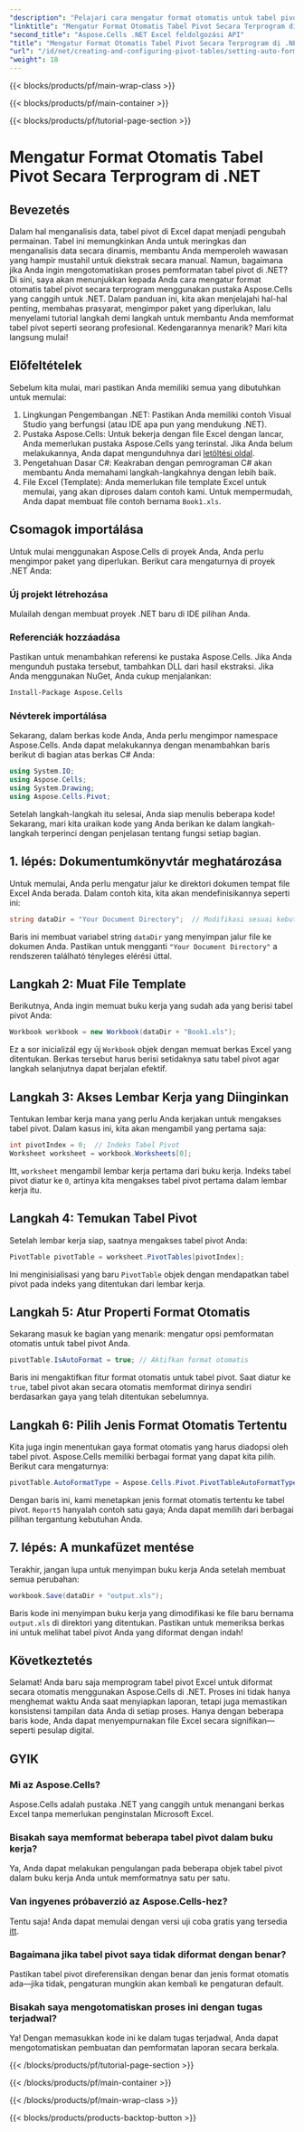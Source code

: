 ```yaml
---
"description": "Pelajari cara mengatur format otomatis untuk tabel pivot Excel secara terprogram menggunakan Aspose.Cells untuk .NET dalam tutorial langkah demi langkah terperinci ini."
"linktitle": "Mengatur Format Otomatis Tabel Pivot Secara Terprogram di .NET"
"second_title": "Aspose.Cells .NET Excel feldolgozási API"
"title": "Mengatur Format Otomatis Tabel Pivot Secara Terprogram di .NET"
"url": "/id/net/creating-and-configuring-pivot-tables/setting-auto-format/"
"weight": 18
---
```


{{< blocks/products/pf/main-wrap-class >}}

{{< blocks/products/pf/main-container >}}

{{< blocks/products/pf/tutorial-page-section >}}

# Mengatur Format Otomatis Tabel Pivot Secara Terprogram di .NET

## Bevezetés
Dalam hal menganalisis data, tabel pivot di Excel dapat menjadi pengubah permainan. Tabel ini memungkinkan Anda untuk meringkas dan menganalisis data secara dinamis, membantu Anda memperoleh wawasan yang hampir mustahil untuk diekstrak secara manual. Namun, bagaimana jika Anda ingin mengotomatiskan proses pemformatan tabel pivot di .NET? Di sini, saya akan menunjukkan kepada Anda cara mengatur format otomatis tabel pivot secara terprogram menggunakan pustaka Aspose.Cells yang canggih untuk .NET.
Dalam panduan ini, kita akan menjelajahi hal-hal penting, membahas prasyarat, mengimpor paket yang diperlukan, lalu menyelami tutorial langkah demi langkah untuk membantu Anda memformat tabel pivot seperti seorang profesional. Kedengarannya menarik? Mari kita langsung mulai!
## Előfeltételek
Sebelum kita mulai, mari pastikan Anda memiliki semua yang dibutuhkan untuk memulai:
1. Lingkungan Pengembangan .NET: Pastikan Anda memiliki contoh Visual Studio yang berfungsi (atau IDE apa pun yang mendukung .NET).
2. Pustaka Aspose.Cells: Untuk bekerja dengan file Excel dengan lancar, Anda memerlukan pustaka Aspose.Cells yang terinstal. Jika Anda belum melakukannya, Anda dapat mengunduhnya dari [letöltési oldal](https://releases.aspose.com/cells/net/).
3. Pengetahuan Dasar C#: Keakraban dengan pemrograman C# akan membantu Anda memahami langkah-langkahnya dengan lebih baik.
4. File Excel (Template): Anda memerlukan file template Excel untuk memulai, yang akan diproses dalam contoh kami. Untuk mempermudah, Anda dapat membuat file contoh bernama `Book1.xls`.
## Csomagok importálása
Untuk mulai menggunakan Aspose.Cells di proyek Anda, Anda perlu mengimpor paket yang diperlukan. Berikut cara mengaturnya di proyek .NET Anda:
### Új projekt létrehozása
Mulailah dengan membuat proyek .NET baru di IDE pilihan Anda. 
### Referenciák hozzáadása
Pastikan untuk menambahkan referensi ke pustaka Aspose.Cells. Jika Anda mengunduh pustaka tersebut, tambahkan DLL dari hasil ekstraksi. Jika Anda menggunakan NuGet, Anda cukup menjalankan:
```bash
Install-Package Aspose.Cells
```
### Névterek importálása
Sekarang, dalam berkas kode Anda, Anda perlu mengimpor namespace Aspose.Cells. Anda dapat melakukannya dengan menambahkan baris berikut di bagian atas berkas C# Anda:
```csharp
using System.IO;
using Aspose.Cells;
using System.Drawing;
using Aspose.Cells.Pivot;
```
Setelah langkah-langkah itu selesai, Anda siap menulis beberapa kode!
Sekarang, mari kita uraikan kode yang Anda berikan ke dalam langkah-langkah terperinci dengan penjelasan tentang fungsi setiap bagian. 
## 1. lépés: Dokumentumkönyvtár meghatározása
Untuk memulai, Anda perlu mengatur jalur ke direktori dokumen tempat file Excel Anda berada. Dalam contoh kita, kita akan mendefinisikannya seperti ini:
```csharp
string dataDir = "Your Document Directory";  // Modifikasi sesuai kebutuhan
```
Baris ini membuat variabel string `dataDir` yang menyimpan jalur file ke dokumen Anda. Pastikan untuk mengganti `"Your Document Directory"` a rendszeren található tényleges elérési úttal.
## Langkah 2: Muat File Template
Berikutnya, Anda ingin memuat buku kerja yang sudah ada yang berisi tabel pivot Anda:
```csharp
Workbook workbook = new Workbook(dataDir + "Book1.xls");
```
Ez a sor inicializál egy új `Workbook` objek dengan memuat berkas Excel yang ditentukan. Berkas tersebut harus berisi setidaknya satu tabel pivot agar langkah selanjutnya dapat berjalan efektif.
## Langkah 3: Akses Lembar Kerja yang Diinginkan
Tentukan lembar kerja mana yang perlu Anda kerjakan untuk mengakses tabel pivot. Dalam kasus ini, kita akan mengambil yang pertama saja:
```csharp
int pivotIndex = 0;  // Indeks Tabel Pivot
Worksheet worksheet = workbook.Worksheets[0];
```
Itt, `worksheet` mengambil lembar kerja pertama dari buku kerja. Indeks tabel pivot diatur ke `0`, artinya kita mengakses tabel pivot pertama dalam lembar kerja itu.
## Langkah 4: Temukan Tabel Pivot
Setelah lembar kerja siap, saatnya mengakses tabel pivot Anda:
```csharp
PivotTable pivotTable = worksheet.PivotTables[pivotIndex];
```
Ini menginisialisasi yang baru `PivotTable` objek dengan mendapatkan tabel pivot pada indeks yang ditentukan dari lembar kerja.
## Langkah 5: Atur Properti Format Otomatis
Sekarang masuk ke bagian yang menarik: mengatur opsi pemformatan otomatis untuk tabel pivot Anda.
```csharp
pivotTable.IsAutoFormat = true; // Aktifkan format otomatis
```
Baris ini mengaktifkan fitur format otomatis untuk tabel pivot. Saat diatur ke `true`, tabel pivot akan secara otomatis memformat dirinya sendiri berdasarkan gaya yang telah ditentukan sebelumnya.
## Langkah 6: Pilih Jenis Format Otomatis Tertentu
Kita juga ingin menentukan gaya format otomatis yang harus diadopsi oleh tabel pivot. Aspose.Cells memiliki berbagai format yang dapat kita pilih. Berikut cara mengaturnya:
```csharp
pivotTable.AutoFormatType = Aspose.Cells.Pivot.PivotTableAutoFormatType.Report5;
```
Dengan baris ini, kami menetapkan jenis format otomatis tertentu ke tabel pivot. `Report5` hanyalah contoh satu gaya; Anda dapat memilih dari berbagai pilihan tergantung kebutuhan Anda. 
## 7. lépés: A munkafüzet mentése
Terakhir, jangan lupa untuk menyimpan buku kerja Anda setelah membuat semua perubahan:
```csharp
workbook.Save(dataDir + "output.xls");
```
Baris kode ini menyimpan buku kerja yang dimodifikasi ke file baru bernama `output.xls` di direktori yang ditentukan. Pastikan untuk memeriksa berkas ini untuk melihat tabel pivot Anda yang diformat dengan indah!
## Következtetés
Selamat! Anda baru saja memprogram tabel pivot Excel untuk diformat secara otomatis menggunakan Aspose.Cells di .NET. Proses ini tidak hanya menghemat waktu Anda saat menyiapkan laporan, tetapi juga memastikan konsistensi tampilan data Anda di setiap proses. Hanya dengan beberapa baris kode, Anda dapat menyempurnakan file Excel secara signifikan—seperti pesulap digital.
## GYIK
### Mi az Aspose.Cells?
Aspose.Cells adalah pustaka .NET yang canggih untuk menangani berkas Excel tanpa memerlukan penginstalan Microsoft Excel.
### Bisakah saya memformat beberapa tabel pivot dalam buku kerja?
Ya, Anda dapat melakukan pengulangan pada beberapa objek tabel pivot dalam buku kerja Anda untuk memformatnya satu per satu.
### Van ingyenes próbaverzió az Aspose.Cells-hez?
Tentu saja! Anda dapat memulai dengan versi uji coba gratis yang tersedia [itt](https://releases.aspose.com/).
### Bagaimana jika tabel pivot saya tidak diformat dengan benar?
Pastikan tabel pivot direferensikan dengan benar dan jenis format otomatis ada—jika tidak, pengaturan mungkin akan kembali ke pengaturan default.
### Bisakah saya mengotomatiskan proses ini dengan tugas terjadwal?
Ya! Dengan memasukkan kode ini ke dalam tugas terjadwal, Anda dapat mengotomatiskan pembuatan dan pemformatan laporan secara berkala.

{{< /blocks/products/pf/tutorial-page-section >}}

{{< /blocks/products/pf/main-container >}}

{{< /blocks/products/pf/main-wrap-class >}}

{{< blocks/products/products-backtop-button >}}
